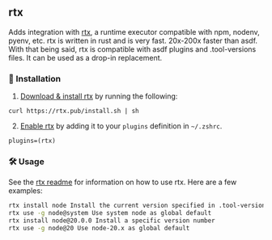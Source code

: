 ## rtx

Adds integration with [rtx](https://github.com/jdx/rtx), a runtime executor
compatible with npm, nodenv, pyenv, etc. rtx is written in rust and is very
fast. 20x-200x faster than asdf. With that being said, rtx is compatible with
asdf plugins and .tool-versions files. It can be used as a drop-in replacement.

### 🚀 Installation

1. [Download & install rtx](https://github.com/jdx/rtx#installation) by running
   the following:

```
curl https://rtx.pub/install.sh | sh
```

2. [Enable rtx](https://github.com/jdx/rtx#quickstart) by adding it to your
   `plugins` definition in `~/.zshrc`.

```
plugins=(rtx)
```

### 🛠️ Usage

See the [rtx readme](https://github.com/jdx/rtx#table-of-contents) for
information on how to use rtx. Here are a few examples:

```sh
rtx install node Install the current version specified in .tool-versions/.rtx.toml
rtx use -g node@system Use system node as global default
rtx install node@20.0.0 Install a specific version number
rtx use -g node@20 Use node-20.x as global default
```
